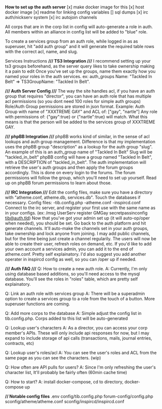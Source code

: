 **How to set up the auth server**
[x] make docker image for this
[x] host docker image
[x] readme for linking config variables
[] sql dumps
[x] irc auth/nickserv system
[x] irc autojoin channels

All corps that are in the corp list in config will auto-generate a role in auth.
All members within an alliance in config list will be added to "blue" role.

To create a services group from an auth role, while logged in as as superuser, hit "add auth group" and it will generate the
required table rows with the correct acl, name, and slug.


Services Instructions
**/// TS3 Integration ///**
I recommend setting up your ts3 groups beforehand, as the server query likes to take ownership making it a pain to edit
Once you've set up the groups, name them exactly how you named your roles in the auth services.
ex: auth_groups Name: "Tackled In Belt" => TS3GroupName: "Tackled In Belt".

**/// Auth Server Config ///**
The way the site handles acl, if you have an auth group that requires "director", you can have an auth role that has multiple acl permissions (so you dont need 100 roles for simple auth groups)
Role/Auth Group permissions are stored in json format. Example:
Auth Group with name of "XXXTREME GAY" and ACL of: ["gay", "nartle"]
Any role with permissions of: {"gay":true} or {"nartle":true} will match.
What this means is that the person will be added to the services group of XXXTREME GAY.

**/// phpBB Integration ///**
phpBB works kind of similar, in the sense of acl lookups and auth group management.
Difference is that my implementation uses the phpBB group "description" as a lookup for the auth group "slug".
An example of this is an auth_group name of "Tackled In Belt"
Slug will be "tackled_in_belt"
phpBB config will have a group named "Tackled In Belt", with a DESCRIPTION of "tackled_in_belt".
The auth implementation will retrieve the user's auth groups and then apply the forum groups accordingly. This is done on every login to the forums.
The forum permissions will follow the group, which you'll need to set up yourself. Read up on phpBB forum permissions to learn about those.

**/// IRC Integration ///**
Edit the config files, make sure you have a directory with "atheme.conf, atheme.db, services.db". Touch the databases if necessary.
Config files:
-tib.config.php
-atheme.conf
-inspircd.conf
Connect to the irc server, and register your first use with the same name as in your configs. (ex: /msg UserServ register GMGay secretpassinconfig tib@auth.tld)
Now that you've got your admin set up (it will auto-op/oper when needed), you should be set. Go back to the auth platform and hit generate channels. It'll auto-make the channels
set in your auth groups, take ownership and lock anyone from joining. I may add public channels, but for the time being just create a channel regularily.
The users will now be able to create their user, refresh roles on demand, etc.
If you'd like to add your own account a services admin, you can add it to the end of atheme.conf. Pretty self explainatory. I'd also suggest you add another operater in inspircd config as well, so you can /oper up if needed.


**/// Auth FAQ ///**
Q: How to create a new auth role.
A: Currently, I'm only using database based additions, so you'll need access to the mysql database. You'll see the roles in "roles" table, which are pretty self explainatory.

Q: Link an auth role with services group
A: There will be a superadmin option to create a services group to a role from the touch of a button. More superuser functions are coming.

Q: Add more corps to the database
A: Simple adjust the config list in tib.config.php. Corps added to this list will be auto-generated

Q: Lookup user's characters
A: As a director, you can access your corp member's APIs. These will only include api responses for now, but I may expand to include storage of api calls (transactions, mails, journal entries, contracts, etc)

Q: Lookup user's roles/acl
A: You can see the user's roles and ACL from the same page as you can see the characters. (wip)

Q: How often are API pulls for users?
A: Since I'm only refreshing the user's character list, It'll probably be fairly often (60min cache time)

Q: How to start?
A: install docker-compose, cd to directory, docker-compose up


**// Notable config files**
.env
config/tib.config.php
forum-config/config.php
sconfig/atheme/atheme.conf
sconfig/inspircd/inspircd.conf


